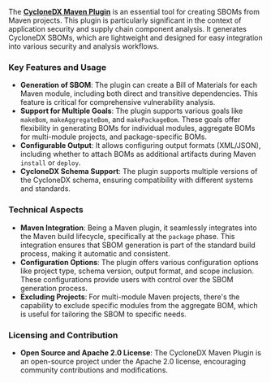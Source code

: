The **[CycloneDX Maven Plugin](https://github.com/CycloneDX/cyclonedx-maven-plugin)** is an essential tool for creating SBOMs from Maven projects. This plugin is particularly significant in the context of application security and supply chain component analysis. It generates CycloneDX SBOMs, which are lightweight and designed for easy integration into various security and analysis workflows.

### Key Features and Usage
- **Generation of SBOM**: The plugin can create a Bill of Materials for each Maven module, including both direct and transitive dependencies. This feature is critical for comprehensive vulnerability analysis.
- **Support for Multiple Goals**: The plugin supports various goals like `makeBom`, `makeAggregateBom`, and `makePackageBom`. These goals offer flexibility in generating BOMs for individual modules, aggregate BOMs for multi-module projects, and package-specific BOMs.
- **Configurable Output**: It allows configuring output formats (XML/JSON), including whether to attach BOMs as additional artifacts during Maven `install` or `deploy`.
- **CycloneDX Schema Support**: The plugin supports multiple versions of the CycloneDX schema, ensuring compatibility with different systems and standards.

### Technical Aspects
- **Maven Integration**: Being a Maven plugin, it seamlessly integrates into the Maven build lifecycle, specifically at the `package` phase. This integration ensures that SBOM generation is part of the standard build process, making it automatic and consistent.
- **Configuration Options**: The plugin offers various configuration options like project type, schema version, output format, and scope inclusion. These configurations provide users with control over the SBOM generation process.
- **Excluding Projects**: For multi-module Maven projects, there's the capability to exclude specific modules from the aggregate BOM, which is useful for tailoring the SBOM to specific needs.

### Licensing and Contribution
- **Open Source and Apache 2.0 License**: The CycloneDX Maven Plugin is an open-source project under the Apache 2.0 license, encouraging community contributions and modifications.
